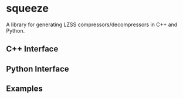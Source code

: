 # squeeze

A library for generating LZSS compressors/decompressors in C++ and Python.

## C++ Interface

## Python Interface

## Examples